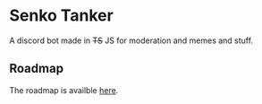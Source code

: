 # Senko Tanker
A discord bot made in ~~TS~~ JS for moderation and memes and stuff.

## Roadmap 
The roadmap is availble [here](https://github.com/Senko-Dev/Senko-Tanker/projects/1).